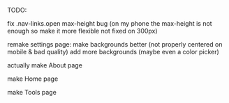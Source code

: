 TODO:

fix .nav-links.open max-height bug (on my phone the max-height is not enough so make it more flexible not fixed on 300px)

remake settings page:
make backgrounds better (not properly centered on mobile & bad quality)
add more backgrounds (maybe even a color picker)

actually make About page

make Home page

make Tools page
